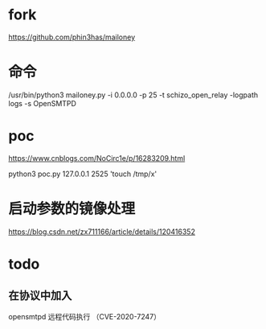 
# fork
https://github.com/phin3has/mailoney
# 命令
/usr/bin/python3 mailoney.py -i 0.0.0.0 -p 25 -t  schizo_open_relay  -logpath  logs -s OpenSMTPD


# poc

https://www.cnblogs.com/NoCirc1e/p/16283209.html

python3 poc.py 127.0.0.1 2525 'touch /tmp/x'


#  启动参数的镜像处理

https://blog.csdn.net/zx711166/article/details/120416352


# todo  
## 在协议中加入

opensmtpd 远程代码执行 （CVE-2020-7247）